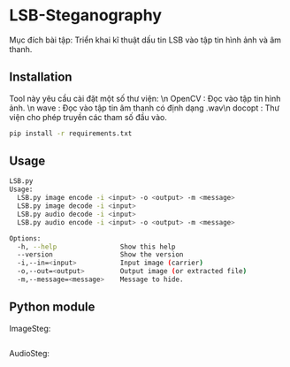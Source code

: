 LSB-Steganography
=================
Mục đích bài tập: Triển khai kĩ thuật dấu tin LSB vào tập tin hình ảnh và âm thanh.

Installation
------------
Tool này yêu cầu cài đặt một số thư viện: \n
OpenCV : Đọc vào tập tin hình ảnh. \n
wave   : Đọc vào tập tin âm thanh có định dạng .wav\n
docopt : Thư viện cho phép truyền các tham số đầu vào.
```bash
pip install -r requirements.txt
```
Usage
-----

```bash
LSB.py
Usage:
  LSB.py image encode -i <input> -o <output> -m <message>
  LSB.py image decode -i <input>
  LSB.py audio decode -i <input>
  LSB.py audio encode -i <input> -o <output> -m <message>

Options:
  -h, --help                Show this help
  --version                 Show the version
  -i,--in=<input>           Input image (carrier)
  -o,--out=<output>         Output image (or extracted file)
  -m,--message=<message>    Message to hide.
```
Python module
-------------
ImageSteg:
```
```

AudioSteg:

```
```







